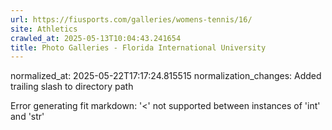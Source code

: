 ```yaml
---
url: https://fiusports.com/galleries/womens-tennis/16/
site: Athletics
crawled_at: 2025-05-13T10:04:43.241654
title: Photo Galleries - Florida International University
---
```

normalized_at: 2025-05-22T17:17:24.815515
normalization_changes: Added trailing slash to directory path

Error generating fit markdown: '<' not supported between instances of 'int' and 'str'